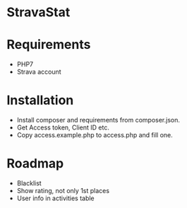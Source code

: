 # StravaStat #

# Requirements #
* PHP7
* Strava account

# Installation #
* Install composer and requirements from composer.json.
* Get Access token, Client ID etc.
* Copy access.example.php to access.php and fill one.

# Roadmap #
* Blacklist
* Show rating, not only 1st places
* User info in activities table